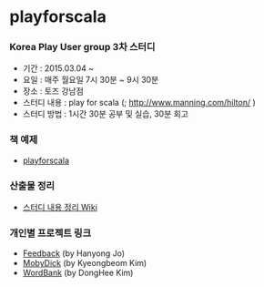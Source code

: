 # playforscala

### Korea Play User group 3차 스터디

* 기간 : 2015.03.04 ~
* 요일 : 매주 월요일 7시 30분 ~ 9시 30분
* 장소 : 토즈 강남점
* 스터디 내용 : play for scala (; http://www.manning.com/hilton/ )
* 스터디 방법 : 1시간 30분 공부 및 실습, 30분 회고

### 책 예제
* [playforscala](https://github.com/ultimate1352/playforscala)

### 산출물 정리
 * [스터디 내용 정리 Wiki](https://github.com/kpug/playforscala/wiki)

### 개인별 프로젝트 링크
 * [Feedback](https://github.com/FlyMe/Feedback) (by Hanyong Jo)
 * [MobyDick](https://github.com/ultimate1352/MobyDick) (by Kyeongbeom Kim)
 * [WordBank](https://github.com/terdong/word_bank) (by DongHee Kim)
